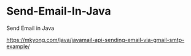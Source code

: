 # Send-Email-In-Java
Send Email in Java

https://mkyong.com/java/javamail-api-sending-email-via-gmail-smtp-example/
